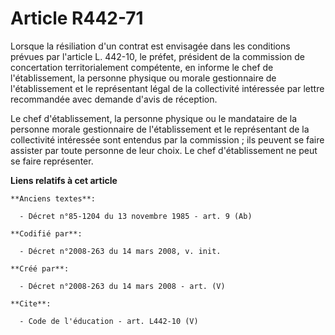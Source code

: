 # Article R442-71

Lorsque la résiliation d'un contrat est envisagée dans les conditions prévues par l'article L. 442-10, le préfet, président
de la commission de concertation territorialement compétente, en informe le chef de l'établissement, la personne physique ou
morale gestionnaire de l'établissement et le représentant légal de la collectivité intéressée par lettre recommandée avec
demande d'avis de réception. 

Le chef d'établissement, la personne physique ou le mandataire de la personne morale gestionnaire de l'établissement et le
représentant de la collectivité intéressée sont entendus par la commission ; ils peuvent se faire assister par toute personne
de leur choix. Le chef d'établissement ne peut se faire représenter.

**Liens relatifs à cet article**

	**Anciens textes**:

	  - Décret n°85-1204 du 13 novembre 1985 - art. 9 (Ab)

	**Codifié par**:

	  - Décret n°2008-263 du 14 mars 2008, v. init.

	**Créé par**:

	  - Décret n°2008-263 du 14 mars 2008 - art. (V)

	**Cite**:

	  - Code de l'éducation - art. L442-10 (V)
